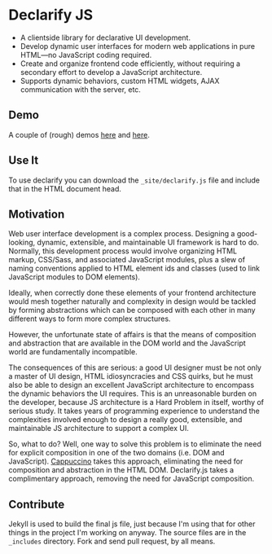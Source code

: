 # Declarify JS

* A clientside library for declarative UI development.
* Develop dynamic user interfaces for modern web applications in pure
HTML&mdash;no JavaScript coding required.
* Create and organize frontend code efficiently, without requiring a
secondary effort to develop a JavaScript architecture.
* Supports dynamic behaviors, custom HTML widgets, AJAX communication
with the server, etc.

## Demo

A couple of (rough) demos [here](http://micha.github.com/declarify.js/test.html)
and [here](http://micha.github.com/declarify.js/index.html).

## Use It

To use declarify you can download the `_site/declarify.js` file and include
that in the HTML document head. 

## Motivation

Web user interface development is a complex process. Designing a good-looking,
dynamic, extensible, and maintainable UI framework is hard to do. Normally,
this development process would involve organizing HTML markup, CSS/Sass,
and associated JavaScript modules, plus a slew of naming conventions
applied to HTML element ids and classes (used to link JavaScript modules
to DOM elements).

Ideally, when correctly done these elements of your frontend architecture
would mesh together naturally and complexity in design would be tackled by
forming abstractions which can be composed with each other in many different
ways to form more complex structures.

However, the unfortunate state of affairs is that the means of composition
and abstraction that are available in the DOM world and the JavaScript
world are fundamentally incompatible.

The consequences of this are serious: a good UI designer must be not only a
master of UI design, HTML idiosyncracies and CSS quirks, but he must also be
able to design an excellent JavaScript architecture to encompass the dynamic
behaviors the UI requires. This is an unreasonable burden on the developer,
because JS architecture is a Hard Problem in itself, worthy of serious study.
It takes years of programming experience to understand the complexities
involved enough to design a really good, extensible, and maintainable JS
architecture to support a complex UI.

So, what to do? Well, one way to solve this problem is to eliminate the need
for explicit composition in one of the two domains (i.e. DOM and JavaScript).
[Cappuccino](http://cappuccino.org) takes this approach, eliminating the
need for composition and abstraction in the HTML DOM. Declarify.js takes a
complimentary approach, removing the need for JavaScript composition.

## Contribute

Jekyll is used to build the final js file, just because I'm using that for
other things in the project I'm working on anyway. The source files are in
the `_includes` directory. Fork and send pull request, by all means.
